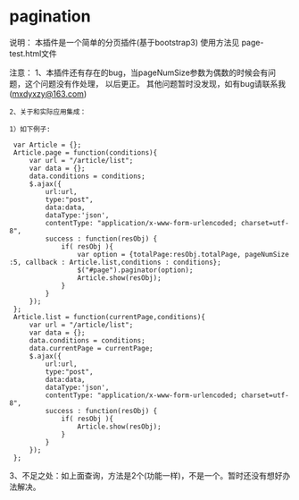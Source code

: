# pagination
说明： 本插件是一个简单的分页插件(基于bootstrap3) 使用方法见 page-test.html文件

注意：
    1、本插件还有存在的bug，当pageNumSize参数为偶数的时候会有问题，这个问题没有作处理，
       以后更正。 其他问题暂时没发现，如有bug请联系我(mxdyxzy@163.com)

    2、关于和实际应用集成：

    1）如下例子:

     var Article = {};
     Article.page = function(conditions){
         var url = "/article/list";
         var data = {};
         data.conditions = conditions;
         $.ajax({
             url:url,
             type:"post",
             data:data,
             dataType:'json',
             contentType: "application/x-www-form-urlencoded; charset=utf-8",
             success : function(resObj) {
                 if( resObj ){
                     var option = {totalPage:resObj.totalPage, pageNumSize :5, callback : Article.list,conditions : conditions};
                     $("#page").paginator(option);
                     Article.show(resObj);
                 }
             }
         });
     };
     Article.list = function(currentPage,conditions){
         var url = "/article/list";
         var data = {};
         data.conditions = conditions;
         data.currentPage = currentPage;
         $.ajax({
             url:url,
             type:"post",
             data:data,
             dataType:'json',
             contentType: "application/x-www-form-urlencoded; charset=utf-8",
             success : function(resObj) {
                 if( resObj ){
                     Article.show(resObj);
                 }
             }
         });
     };


3、不足之处：如上面查询，方法是2个(功能一样)，不是一个。暂时还没有想好办法解决。
